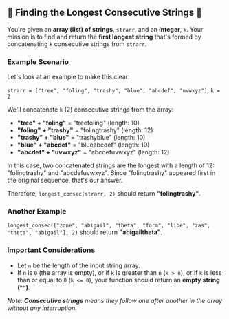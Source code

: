 ## 🎯 Finding the Longest Consecutive Strings 🎯

You're given an **array (list) of strings**, `strarr`, and an **integer**, `k`. Your mission is to find and return the **first longest string** that's formed by concatenating `k` consecutive strings from `strarr`.

### Example Scenario

Let's look at an example to make this clear:

`strarr = ["tree", "foling", "trashy", "blue", "abcdef", "uvwxyz"]`, `k = 2`

We'll concatenate `k` (2) consecutive strings from the array:

* **"tree" + "foling"** = "treefoling" (length: 10)
* **"foling" + "trashy"** = "folingtrashy" (length: 12)
* **"trashy" + "blue"** = "trashyblue" (length: 10)
* **"blue" + "abcdef"** = "blueabcdef" (length: 10)
* **"abcdef" + "uvwxyz"** = "abcdefuvwxyz" (length: 12)

In this case, two concatenated strings are the longest with a length of 12: "folingtrashy" and "abcdefuvwxyz". Since "folingtrashy" appeared first in the original sequence, that's our answer.

Therefore, `longest_consec(strarr, 2)` should return **"folingtrashy"**.

### Another Example

`longest_consec(["zone", "abigail", "theta", "form", "libe", "zas", "theta", "abigail"], 2)` should return **"abigailtheta"**.

### Important Considerations

* Let `n` be the length of the input string array.
* If `n` is `0` (the array is empty), or if `k` is greater than `n` (`k > n`), or if `k` is less than or equal to `0` (`k <= 0`), your function should return an **empty string (`""`)**.

*Note: **Consecutive strings** means they follow one after another in the array without any interruption.*